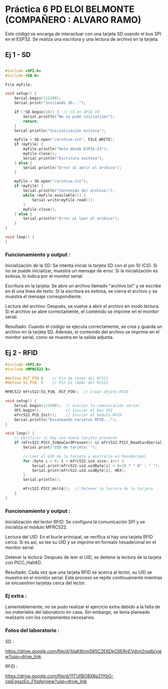 # Práctica 6 PD ELOI BELMONTE (COMPAÑERO : ALVARO RAMO)

Este código se encarga de interactuar con una tarjeta SD usando el bus SPI en el ESP32. Se realiza una escritura y una lectura de archivo en la tarjeta.

## Ej 1 - SD

```c++

#include <SPI.h>
#include <SD.h>

File myFile;

void setup() {
    Serial.begin(115200);
    Serial.print("Iniciando SD...");

    if (!SD.begin(10)) {  // CS en GPIO 10
        Serial.println("No se pudo inicializar");
        return;
    }
    Serial.println("Inicialización exitosa");

    myFile = SD.open("/archivo.txt", FILE_WRITE);
    if (myFile) {
        myFile.println("Hola desde ESP32-S3");
        myFile.close();
        Serial.println("Escritura exitosa");
    } else {
        Serial.println("Error al abrir el archivo");
    }

    myFile = SD.open("/archivo.txt");
    if (myFile) {
        Serial.println("Contenido del archivo:");
        while (myFile.available()) {
            Serial.write(myFile.read());
        }
        myFile.close();
    } else {
        Serial.println("Error al leer el archivo");
    }
}

void loop() {
}

```
### Funcionamiento y output :

Inicialización de la SD: Se intenta iniciar la tarjeta SD con el pin 10 (CS). Si no se puede inicializar, muestra un mensaje de error. Si la inicialización es exitosa, lo indica por el monitor serial.

Escritura en la tarjeta: Se abre un archivo llamado "archivo.txt" y se escribe en él una línea de texto. Si la escritura es exitosa, se cierra el archivo y se muestra el mensaje correspondiente.

Lectura del archivo: Después, se vuelve a abrir el archivo en modo lectura. Si el archivo se abre correctamente, el contenido se imprime en el monitor serial.

Resultado:
Cuando el código se ejecuta correctamente, se crea y guarda un archivo en la tarjeta SD. Además, el contenido del archivo se imprime en el monitor serial, como se muestra en la salida adjunta.


## Ej 2 - RFID

```c++
#include <SPI.h>
#include <MFRC522.h>

#define RST_PIN 8    // Pin de reset del RC522
#define SS_PIN  9    // Pin SS (SDA) del RC522

MFRC522 mfrc522(SS_PIN, RST_PIN);  // Crear objeto RFID

void setup() {
    Serial.begin(115200);  // Iniciar la comunicación serial
    SPI.begin();           // Iniciar el bus SPI
    mfrc522.PCD_Init();    // Iniciar el módulo RFID
    Serial.println("Escaneando tarjetas RFID...");
}

void loop() {
    // Verificar si hay una nueva tarjeta presente
    if (mfrc522.PICC_IsNewCardPresent() && mfrc522.PICC_ReadCardSerial()) {
        Serial.print("UID de tarjeta: ");

        // Leer el UID de la tarjeta y mostrarlo en hexadecimal
        for (byte i = 0; i < mfrc522.uid.size; i++) {
            Serial.print(mfrc522.uid.uidByte[i] < 0x10 ? " 0" : " ");
            Serial.print(mfrc522.uid.uidByte[i], HEX);
        }
        Serial.println();

        mfrc522.PICC_HaltA();  // Detener la lectura de la tarjeta
    }
}

```
### Funcionamiento y output :
Inicialización del lector RFID: Se configura la comunicación SPI y se inicializa el módulo MFRC522.

Lectura del UID: En el bucle principal, se verifica si hay una tarjeta RFID cerca. Si es así, se lee su UID y se imprime en formato hexadecimal en el monitor serial.

Detener la lectura: Después de leer el UID, se detiene la lectura de la tarjeta con PICC_HaltA().

Resultado:
Cada vez que una tarjeta RFID se acerca al lector, su UID se muestra en el monitor serial. Este proceso se repite continuamente mientras se encuentren tarjetas cerca del lector.

### Ej extra :

Lamentablemente, no se pudo realizar el ejercicio extra debido a la falta de los materiales del laboratorio en casa. Sin embargo, se tenía planeado realizarlo con los componentes necesarios.

### Fotos del laboratorio :

SD :

https://drive.google.com/file/d/1daK6trmS65C2E6DkC6ERnEVdtxt2rqdb/view?usp=drive_link

RFID : 

https://drive.google.com/file/d/11TUfBO8X6p21YbG-cjpEgxazEo_Ffodg/view?usp=drive_link